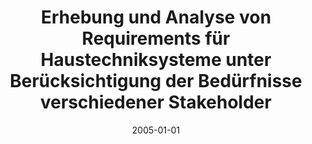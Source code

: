 ---
abstract: ''
authors:
- Florian Eckkrammer
date: '2005-01-01'
featured: false
links:
- name: Publik
  url: https://publik.tuwien.ac.at/showentry.php?ID=139682&lang=2
publication_types:
- '7'
publishDate: '2005-01-01'
title: Erhebung und Analyse von Requirements für Haustechniksysteme unter Berücksichtigung
  der Bedürfnisse verschiedener Stakeholder
url_pdf: ''
---
